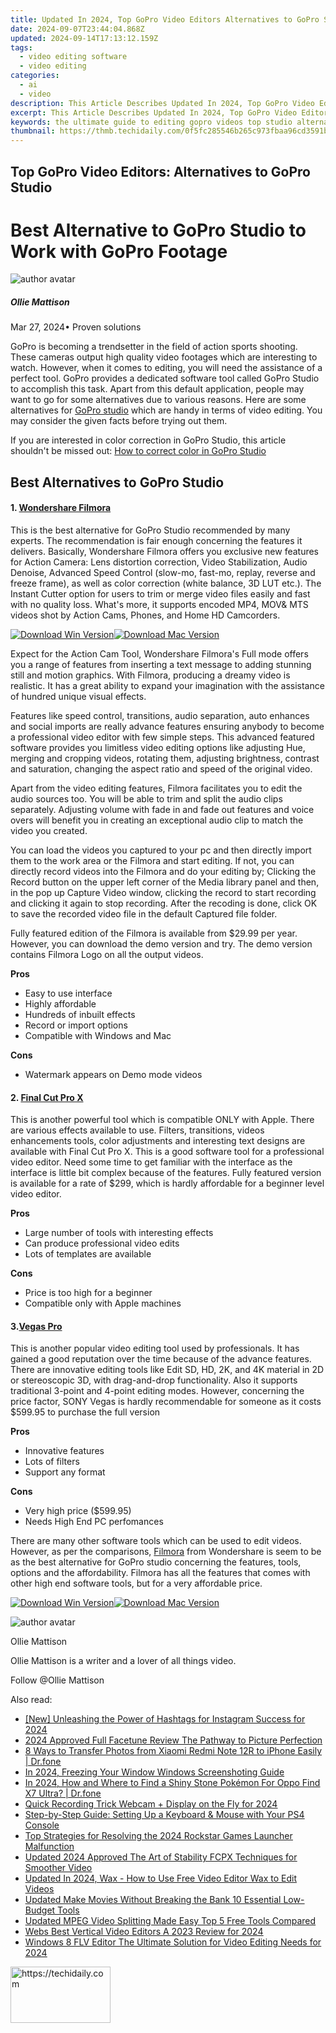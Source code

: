 ```yaml
---
title: Updated In 2024, Top GoPro Video Editors Alternatives to GoPro Studio
date: 2024-09-07T23:44:04.868Z
updated: 2024-09-14T17:13:12.159Z
tags: 
  - video editing software
  - video editing
categories: 
  - ai
  - video
description: This Article Describes Updated In 2024, Top GoPro Video Editors Alternatives to GoPro Studio
excerpt: This Article Describes Updated In 2024, Top GoPro Video Editors Alternatives to GoPro Studio
keywords: the ultimate guide to editing gopro videos top studio alternatives,gopro footage made easy top alternatives to gopro studio this year,gopro footage no problem top alternative video editors to gopro studio,gopro studio alternatives top picks for editing your action cam videos,the ultimate guide to alternatives to gopro studio for video editing,top gopro video editors alternatives to gopro studio,ai animation top gopro video editors alternatives to gopro studio
thumbnail: https://thmb.techidaily.com/0f5fc285546b265c973fbaa96cd3591b73387ac3a0f71577bc77fa3f28f478c0.jpg
---
```


## Top GoPro Video Editors: Alternatives to GoPro Studio

# Best Alternative to GoPro Studio to Work with GoPro Footage

![author avatar](https://images.wondershare.com/filmora/article-images/ollie-mattison.jpg)

##### Ollie Mattison

 Mar 27, 2024• Proven solutions

 GoPro is becoming a trendsetter in the field of action sports shooting. These cameras output high quality video footages which are interesting to watch. However, when it comes to editing, you will need the assistance of a perfect tool. GoPro provides a dedicated software tool called GoPro Studio to accomplish this task. Apart from this default application, people may want to go for some alternatives due to various reasons. Here are some alternatives for [GoPro studio](https://tools.techidaily.com/wondershare/filmora/download/) which are handy in terms of video editing. You may consider the given facts before trying out them.

 If you are interested in color correction in GoPro Studio, this article shouldn't be missed out: [How to correct color in GoPro Studio](https://tools.techidaily.com/wondershare/filmora/download/)

## Best Alternatives to GoPro Studio

#### 1. [Wondershare Filmora](https://tools.techidaily.com/wondershare/filmora/download/)

 This is the best alternative for GoPro Studio recommended by many experts. The recommendation is fair enough concerning the features it delivers. Basically, Wondershare Filmora offers you exclusive new features for Action Camera: Lens distortion correction, Video Stabilization, Audio Denoise, Advanced Speed Control (slow-mo, fast-mo, replay, reverse and freeze frame), as well as color correction (white balance, 3D LUT etc.). The Instant Cutter option for users to trim or merge video files easily and fast with no quality loss. What's more, it supports  encoded MP4, MOV& MTS videos shot by Action Cams, Phones, and Home HD Camcorders.

[![Download Win Version](https://images.wondershare.com/filmora/guide/download-btn-win.jpg)](https://tools.techidaily.com/wondershare/filmora/download/)[![Download Mac Version](https://images.wondershare.com/filmora/guide/download-btn-mac.jpg)](https://tools.techidaily.com/wondershare/filmora/download/)

 Expect for the Action Cam Tool, Wondershare Filmora's Full mode offers you a range of features from inserting a text message to adding stunning still and motion graphics. With Filmora, producing a dreamy video is realistic. It has a great ability to expand your imagination with the assistance of hundred unique visual effects.

 Features like speed control, transitions, audio separation, auto enhances and social imports are really advance features ensuring anybody to become a professional video editor with few simple steps. This advanced featured software provides you limitless video editing options like adjusting Hue, merging and cropping videos, rotating them, adjusting brightness, contrast and saturation, changing the aspect ratio and speed of the original video.

 Apart from the video editing features, Filmora facilitates you to edit the audio sources too. You will be able to trim and split the audio clips separately. Adjusting volume with fade in and fade out features and voice overs will benefit you in creating an exceptional audio clip to match the video you created.

 You can load the videos you captured to your pc and then directly import them to the work area or the Filmora and start editing. If not, you can directly record videos into the Filmora and do your editing by; Clicking the Record button on the upper left corner of the Media library panel and then, in the pop up Capture Video window, clicking the record to start recording and clicking it again to stop recording. After the recoding is done, click OK to save the recorded video file in the default Captured file folder.

 Fully featured edition of the Filmora is available from $29.99 per year. However, you can download the demo version and try. The demo version contains Filmora Logo on all the output videos.

 **Pros**

* Easy to use interface
* Highly affordable
* Hundreds of inbuilt effects
* Record or import options
* Compatible with Windows and Mac

 **Cons**

* Watermark appears on Demo mode videos

#### 2. [Final Cut Pro X](https://itunes.apple.com/us/app/final-cut-pro/id424389933?mt=12)

 This is another powerful tool which is compatible ONLY with Apple. There are various effects available to use. Filters, transitions, videos enhancements tools, color adjustments and interesting text designs are available with Final Cut Pro X. This is a good software tool for a professional video editor. Need some time to get familiar with the interface as the interface is little bit complex because of the features. Fully featured version is available for a rate of $299, which is hardly affordable for a beginner level video editor.

 **Pros**

* Large number of tools with interesting effects
* Can produce professional video edits
* Lots of templates are available

 **Cons**

* Price is too high for a beginner
* Compatible only with Apple machines

#### 3.[Vegas Pro](http://www.vegascreativesoftware.com/us/vegas-pro/)

 This is another popular video editing tool used by professionals. It has gained a good reputation over the time because of the advance features. There are innovative editing tools like Edit SD, HD, 2K, and 4K material in 2D or stereoscopic 3D, with drag-and-drop functionality. Also it supports traditional 3-point and 4-point editing modes. However, concerning the price factor, SONY Vegas is hardly recommendable for someone as it costs $599.95 to purchase the full version

 **Pros**

* Innovative features
* Lots of filters
* Support any format

 **Cons**

* Very high price ($599.95)
* Needs High End PC perfomances

 There are many other software tools which can be used to edit videos. However, as per the comparisons, [Filmora](https://tools.techidaily.com/wondershare/filmora/download/) from Wondershare is seem to be as the best alternative for GoPro studio concerning the features, tools, options and the affordability. Filmora has all the features that comes with other high end software tools, but for a very affordable price.

[![Download Win Version](https://images.wondershare.com/filmora/guide/download-btn-win.jpg)](https://tools.techidaily.com/wondershare/filmora/download/)[![Download Mac Version](https://images.wondershare.com/filmora/guide/download-btn-mac.jpg)](https://tools.techidaily.com/wondershare/filmora/download/)

![author avatar](https://images.wondershare.com/filmora/article-images/ollie-mattison.jpg)

Ollie Mattison

Ollie Mattison is a writer and a lover of all things video.

Follow @Ollie Mattison

<ins class="adsbygoogle"
      style="display:block"
      data-ad-client="ca-pub-7571918770474297"
      data-ad-slot="8358498916"
      data-ad-format="auto"
      data-full-width-responsive="true"></ins>

<span class="atpl-alsoreadstyle">Also read:</span>
<div><ul>
<li><a href="https://instagram-video-files.techidaily.com/new-unleashing-the-power-of-hashtags-for-instagram-success-for-2024/"><u>[New] Unleashing the Power of Hashtags for Instagram Success for 2024</u></a></li>
<li><a href="https://fox-hovers.techidaily.com/2024-approved-full-facetune-review-the-pathway-to-picture-perfection/"><u>2024 Approved Full Facetune Review The Pathway to Picture Perfection</u></a></li>
<li><a href="https://blog-min.techidaily.com/8-ways-to-transfer-photos-from-xiaomi-redmi-note-12r-to-iphone-easily-drfone-by-drfone-transfer-from-android-transfer-from-android/"><u>8 Ways to Transfer Photos from Xiaomi Redmi Note 12R to iPhone Easily | Dr.fone</u></a></li>
<li><a href="https://screen-mirroring-recording.techidaily.com/in-2024-freezing-your-window-windows-screenshoting-guide/"><u>In 2024, Freezing Your Window Windows Screenshoting Guide</u></a></li>
<li><a href="https://android-pokemon-go.techidaily.com/in-2024-how-and-where-to-find-a-shiny-stone-pokemon-for-oppo-find-x7-ultra-drfone-by-drfone-virtual-android/"><u>In 2024, How and Where to Find a Shiny Stone Pokémon For Oppo Find X7 Ultra? | Dr.fone</u></a></li>
<li><a href="https://digital-screen-recording.techidaily.com/quick-recording-trick-webcam-plus-display-on-the-fly-for-2024/"><u>Quick Recording Trick Webcam + Display on the Fly for 2024</u></a></li>
<li><a href="https://techidaily.com/step-by-step-guide-setting-up-a-keyboard-and-mouse-with-your-ps4-console/"><u>Step-by-Step Guide: Setting Up a Keyboard & Mouse with Your PS4 Console</u></a></li>
<li><a href="https://win-able.techidaily.com/top-strategies-for-resolving-the-2024-rockstar-games-launcher-malfunction/"><u>Top Strategies for Resolving the 2024 Rockstar Games Launcher Malfunction</u></a></li>
<li><a href="https://ai-video-apps.techidaily.com/updated-2024-approved-the-art-of-stability-fcpx-techniques-for-smoother-video/"><u>Updated 2024 Approved The Art of Stability FCPX Techniques for Smoother Video</u></a></li>
<li><a href="https://ai-video-apps.techidaily.com/updated-in-2024-wax-how-to-use-free-video-editor-wax-to-edit-videos/"><u>Updated In 2024, Wax - How to Use Free Video Editor Wax to Edit Videos</u></a></li>
<li><a href="https://ai-video-apps.techidaily.com/updated-make-movies-without-breaking-the-bank-10-essential-low-budget-tools/"><u>Updated Make Movies Without Breaking the Bank 10 Essential Low-Budget Tools</u></a></li>
<li><a href="https://ai-video-apps.techidaily.com/updated-mpeg-video-splitting-made-easy-top-5-free-tools-compared/"><u>Updated MPEG Video Splitting Made Easy Top 5 Free Tools Compared</u></a></li>
<li><a href="https://ai-video-apps.techidaily.com/webs-best-vertical-video-editors-a-2023-review-for-2024/"><u>Webs Best Vertical Video Editors A 2023 Review for 2024</u></a></li>
<li><a href="https://ai-video-apps.techidaily.com/windows-8-flv-editor-the-ultimate-solution-for-video-editing-needs-for-2024/"><u>Windows 8 FLV Editor The Ultimate Solution for Video Editing Needs for 2024</u></a></li>
</ul></div>

<!-- affiliate ads begin -->
<a href="https://review-au.sjv.io/c/5597632/2098700/14409" target="_top" id="2098700">
  <img src="//a.impactradius-go.com/display-ad/14409-2098700" border="0" alt="https://techidaily.com" width="160" height="90"/>
</a>
<img height="0" width="0" src="https://review-au.sjv.io/i/5597632/2098700/14409" style="position:absolute;visibility:hidden;" border="0" />
<!-- affiliate ads end -->

